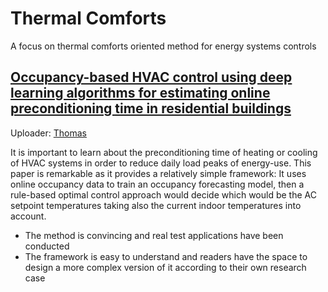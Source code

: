 # Thermal Comforts 

A focus on thermal comforts oriented method for energy systems controls

## [Occupancy-based HVAC control using deep learning algorithms for estimating online preconditioning time in residential buildings](https://github.com/ThomasXIONG151215/papers_in_energies/blob/main/thermal_comforts/Occupancy-based%20HVAC%20control%20using%20deep%20learning%20algorithms%20for%20estimating%20online%20preconditioning%20time%20in%20residential%20buildings.pdf)

Uploader: [Thomas](https://github.com/ThomasXIONG151215)

It is important to learn about the preconditioning time of heating or cooling of HVAC systems in order to reduce daily load peaks of energy-use. This paper is remarkable as it provides a relatively simple framework: It uses online occupancy data to train an occupancy forecasting model, then a rule-based optimal control approach would decide which would be the AC setpoint temperatures taking also the current indoor temperatures into account.

* The method is convincing and real test applications have been conducted
* The framework is easy to understand and readers have the space to design a more complex version of it according to their own research case

